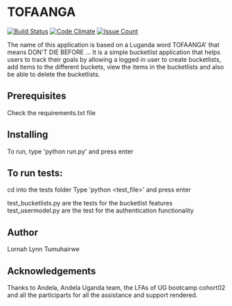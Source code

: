 # TOFAANGA
[![Build Status](https://travis-ci.org/lornatumuhairwe/tofaanga.svg?branch=master)](https://travis-ci.org/lornatumuhairwe/tofaanga)
[![Code Climate](https://codeclimate.com/github/lornatumuhairwe/tofaanga/badges/gpa.svg)](https://codeclimate.com/github/lornatumuhairwe/tofaanga)
[![Issue Count](https://codeclimate.com/github/lornatumuhairwe/tofaanga/badges/issue_count.svg)](https://codeclimate.com/github/lornatumuhairwe/tofaanga)

The name of this application is based on a Luganda word TOFAANGA' that means DON'T DIE BEFORE ...
It is a simple bucketlist application that helps users to track their goals by allowing a logged in user to create
bucketlists, add items to the different buckets, view the items in the bucketlists and also be able to delete the bucketlists.

## Prerequisites
Check the requirements.txt file

## Installing
To run, type 'python run.py' and press enter

## To run tests:
cd into the tests folder
Type 'python <test_file>' and press enter

test_bucketlists.py are the tests for the bucketlist features
test_usermodel.py are the test for the authentication functionality

## Author
Lornah Lynn Tumuhairwe

## Acknowledgements
Thanks to Andela, Andela Uganda team, the LFAs of UG bootcamp cohort02 and all the participarts for all the assistance
and support rendered.
